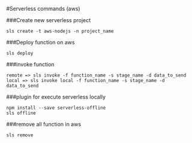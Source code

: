 #Serverless commands (aws)

###Create new serverless project

```shell
sls create -t aws-nodejs -n project_name
```

###Deploy function on aws

```shell
sls deploy
```

###invoke function

```shell
remote => sls invoke -f function_name -s stage_name -d data_to_send
local => sls invoke local -f function_name -s stage_name -d data_to_send
```

###plugin for execute serverless locally

```shell
npm install --save serverless-offline
sls offline
```

###remove all function in aws

```shell
sls remove
```